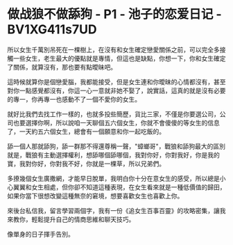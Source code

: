 # 做战狼不做舔狗 - P1 - 池子的恋爱日记 - BV1XG411s7UD

所以女生千萬別吊死在一棵樹上，在沒有和女生確定戀愛關係之前，可以完全多接觸一些女生，老生最大的優點就是專情，但這也是缺點，你想一下，你和女生確定了關係，就算沒有，那也要有點曖昧吧。

這時候就算你是個戀愛腦，我都能接受，但是女生連和你曖昧的心情都沒有，甚至對你一點感覺都沒有，你這一心一意就非她不娶了，說實話，這真的就是沒有必要的專一，你再專一也感動不了一個不愛你的女生。

就好比我們去找工作一樣的，也就多投些簡歷，貨比三家，不僅是你要選公司，公司也要選擇你啊，所以說咱一天聊個五六個女生，你就不會傻傻的等女生的信息了，一天約五六個女生，總會有一個願意和你一起吃飯的。

舔一個人那就舔狗，舔一群那不得還尊稱一聲，"蟑螂哥"，戰狼和舔狗最大的區別就是，戰狼有主動選擇權利，想舔哪個舔哪個，我對你好，你對我好，你是我的寶，我對你好，你對我不好，你就是一棵草，所以兄弟們。

多撩幾個女生廣撒網，才能早日脫單，我明白你十分在意女生的感受，所以總是小心翼翼和女生相處，但你卻不知道這種表現，在女生看來就是一種低價值的歸田，如果你當下很想改變這種無奈的窘境，想要喜歡女生也喜歡上你。

來後台私信我，留言學習兩個字，我有一份《追女生百事百靈》的攻略密集，讓我來教你，輕鬆提升自己的情商思維和聊天技巧。

像單身的日子揮手告別。
